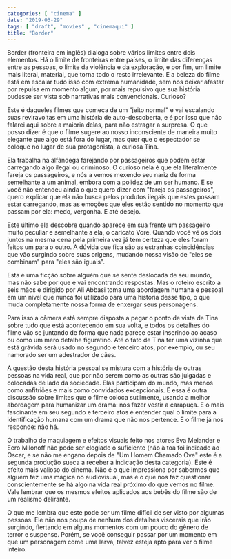 ```yaml
---
categories: [ "cinema" ]
date: "2019-03-29"
tags: [ "draft", "movies" , "cinemaqui" ]
title: "Border"
---
```

Border (fronteira em inglês) dialoga sobre vários limites entre
dois elementos. Há o limite de fronteiras entre países, o limite das
diferenças entre as pessoas, o limite da violência e da exploração,
e por fim, um limite mais literal, material, que torna todo o resto
irrelevante. E a beleza do filme está em escalar tudo isso com extrema
humanidade, sem nos deixar afastar por repulsa em momento algum, por
mais repulsivo que sua história pudesse ser vista sob narrativas mais
convencionais. Curioso?

Este é daqueles filmes que começa de um "jeito normal" e vai escalando
suas reviravoltas em uma história de auto-descoberta, e é por isso que
não falarei aqui sobre a maioria delas, para não estragar a surpresa. O
que posso dizer é que o filme sugere ao nosso inconsciente de maneira
muito elegante que algo está fora do lugar, mas quer que o espectador
se coloque no lugar de sua protagonista, a curiosa Tina.

Ela trabalha na alfândega farejando por passageiros que podem
estar carregando algo ilegal ou criminoso. O curioso nela é que ela
literalmente fareja os passageiros, e nós a vemos mexendo seu nariz de
forma semelhante a um animal, embora com a polidez de um ser humano. E se
você não entendeu ainda o que quero dizer com "fareja os passageiros",
quero explicar que ela não busca pelos produtos ilegais que estes possam
estar carregando, mas as emoções que eles estão sentido no momento
que passam por ela: medo, vergonha. E até desejo.

Este último ela descobre quando aparece em sua frente um passageiro
muito peculiar e semelhante a ela, o caricato Vore. Quando você vê
os dois juntos na mesma cena pela primeira vez já tem certeza que
eles foram feitos um para o outro. A dúvida que fica são as estranhas
coincidências que vão surgindo sobre suas origens, mudando nossa visão
de "eles se combinam" para "eles são iguais".

Esta é uma ficção sobre alguém que se sente deslocada de seu mundo,
mas não sabe por que e vai encontrando respostas. Mas o roteiro escrito a
seis mãos e dirigido por Ali Abbasi toma uma abordagem humana e pessoal
em um nível que nunca foi utilizado para uma história desse tipo,
o que muda completamente nossa forma de enxergar seus personagens.

Para isso a câmera está sempre disposta a pegar o ponto de vista de
Tina sobre tudo que está acontecendo em sua volta, e todos os detalhes do
filme vão se juntando de forma que nada parece estar inserindo ao acaso
ou como um mero detalhe figuratino. Até o fato de Tina ter uma vizinha
que está grávida será usado no segundo e terceiro atos, por exemplo,
ou seu namorado ser um adestrador de cães.

A questão desta história pessoal se mistura com a história de outras
pessoas na vida real, que por não serem como as outras são julgadas
e colocadas de lado da sociedade. Elas participam do mundo, mas menos
como anfitriões e mais como convidados excepcionais. E essa é outra
discussão sobre limites que o filme coloca sutilmente, usando a melhor
abordagem para humanizar um drama: nos fazer vestir a carapuça. E o mais
fascinante em seu segundo e terceiro atos é entender qual o limite para
a identificação humana com um drama que não nos pertence. E o filme
já nos responde: não há.

O trabalho de maquiagem e efeitos visuais feito nos atores Eva Melander
e Eero Milonoff não pode ser elogiado o suficiente (não à toa foi
indicado ao Oscar, e se não me engano depois de "Um Homem Chamado
Ove" este é a segunda produção sueca a receber a indicação desta
categoria). Este é efeito mais valioso do cinema. Não é o que
impressiona por sabermos que alguém fez uma mágica no audiovisual,
mas é o que nos faz questionar conscientemente se há algo na vida
real próximo do que vemos no filme. Vale lembrar que os mesmos efeitos
aplicados aos bebês do filme são de um realismo delirante.

O que me lembra que este pode ser um filme difícil de ser visto por
algumas pessoas. Ele não nos poupa de nenhum dos detalhes viscerais que
irão surgindo, flertando em alguns momentos com um pouco do gênero de
terror e suspense. Porém, se você conseguir passar por um momento em
que um personagem come uma larva, talvez esteja apto para ver o filme
inteiro.
